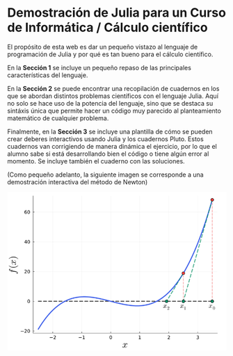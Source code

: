 # Demostración de Julia para un Curso de Informática / Cálculo científico

El propósito de esta web es dar un pequeño vistazo al lenguaje de programación de Julia y por qué es tan bueno para el cálculo científico.

En la **Sección 1** se incluye un pequeño repaso de las principales características del lenguaje.

En la **Sección 2** se puede encontrar una recopilación de cuadernos en los que se abordan distintos problemas científicos con el lenguaje Julia. Aquí no solo se hace uso de la potencia del lenguaje, sino que se destaca su sintáxis única que permite hacer un código muy parecido al planteamiento matemático de cualquier problema.

Finalmente, en la **Sección 3** se incluye una plantilla de cómo se pueden crear deberes interactivos usando Julia y los cuadernos Pluto. Estos cuadernos van corrigiendo de manera dinámica el ejercicio, por lo que el alumno sabe si está desarrollando bien el código o tiene algún error al momento. Se incluye también el cuaderno con las soluciones.

(Como pequeño adelanto, la siguiente imagen se corresponde a una demostración interactiva del método de Newton)

![img](https://github.com/RayleighLord/Resources/blob/main/img/newton_sketch.png?raw=true)
